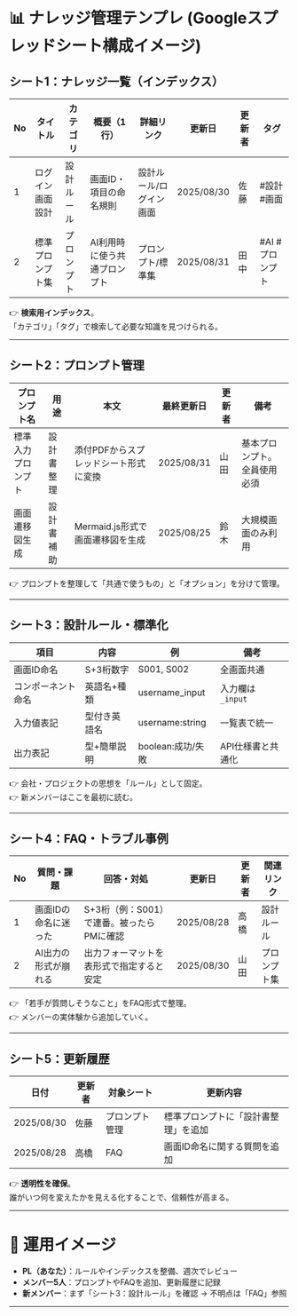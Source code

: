 # 📊 ナレッジ管理テンプレ (Googleスプレッドシート構成イメージ)

## シート1：ナレッジ一覧（インデックス）

| No | タイトル | カテゴリ | 概要（1行） | 詳細リンク | 更新日 | 更新者 | タグ |
|----|-----------|----------|--------------|------------|--------|--------|------|
| 1  | ログイン画面設計 | 設計ルール | 画面ID・項目の命名規則 | 設計ルール/ログイン画面 | 2025/08/30 | 佐藤 | #設計 #画面 |
| 2  | 標準プロンプト集 | プロンプト | AI利用時に使う共通プロンプト | プロンプト/標準集 | 2025/08/31 | 田中 | #AI #プロンプト |

👉 **検索用インデックス**。  
「カテゴリ」「タグ」で検索して必要な知識を見つけられる。

---

## シート2：プロンプト管理

| プロンプト名 | 用途 | 本文 | 最終更新日 | 更新者 | 備考 |
|--------------|------|------|------------|--------|------|
| 標準入力プロンプト | 設計書整理 | 添付PDFからスプレッドシート形式に変換 | 2025/08/31 | 山田 | 基本プロンプト。全員使用必須 |
| 画面遷移図生成 | 設計書補助 | Mermaid.js形式で画面遷移図を生成 | 2025/08/25 | 鈴木 | 大規模画面のみ利用 |

👉 プロンプトを整理して「共通で使うもの」と「オプション」を分けて管理。

---

## シート3：設計ルール・標準化

| 項目 | 内容 | 例 | 備考 |
|------|------|----|------|
| 画面ID命名 | S+3桁数字 | S001, S002 | 全画面共通 |
| コンポーネント命名 | 英語名+種類 | username_input | 入力欄は `_input` |
| 入力値表記 | 型付き英語名 | username:string | 一覧表で統一 |
| 出力表記 | 型+簡単説明 | boolean:成功/失敗 | API仕様書と共通化 |

👉 会社・プロジェクトの思想を「ルール」として固定。  
👉 新メンバーはここを最初に読む。

---

## シート4：FAQ・トラブル事例

| No | 質問・課題 | 回答・対処 | 更新日 | 更新者 | 関連リンク |
|----|-------------|------------|--------|--------|------------|
| 1  | 画面IDの命名に迷った | S+3桁（例：S001）で連番。被ったらPMに確認 | 2025/08/28 | 高橋 | 設計ルール |
| 2  | AI出力の形式が崩れる | 出力フォーマットを表形式で指定すると安定 | 2025/08/30 | 山田 | プロンプト集 |

👉 「若手が質問しそうなこと」をFAQ形式で整理。  
👉 メンバーの実体験から追加していく。

---

## シート5：更新履歴

| 日付 | 更新者 | 対象シート | 更新内容 |
|------|--------|------------|----------|
| 2025/08/30 | 佐藤 | プロンプト管理 | 標準プロンプトに「設計書整理」を追加 |
| 2025/08/28 | 高橋 | FAQ | 画面ID命名に関する質問を追加 |

👉 **透明性を確保**。  
誰がいつ何を変えたかを見える化することで、信頼性が高まる。

---

# 🔧 運用イメージ

- **PL（あなた）**：ルールやインデックスを整備、週次でレビュー  
- **メンバー5人**：プロンプトやFAQを追加、更新履歴に記録  
- **新メンバー**：まず「シート3：設計ルール」を確認 → 不明点は「FAQ」参照  

---
